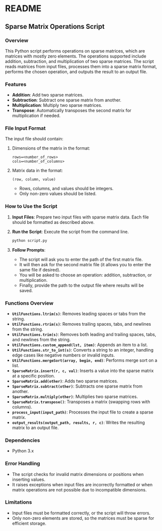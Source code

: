 # README

## Sparse Matrix Operations Script

### Overview
This Python script performs operations on sparse matrices, which are matrices with mostly zero elements. The operations supported include addition, subtraction, and multiplication of two sparse matrices. The script reads matrices from input files, processes them into a sparse matrix format, performs the chosen operation, and outputs the result to an output file.

### Features
- **Addition**: Add two sparse matrices.
- **Subtraction**: Subtract one sparse matrix from another.
- **Multiplication**: Multiply two sparse matrices.
- **Transpose**: Automatically transposes the second matrix for multiplication if needed.

### File Input Format
The input file should contain:
1. Dimensions of the matrix in the format:
   ```
   rows=<number_of_rows>
   cols=<number_of_columns>
   ```
2. Matrix data in the format:
   ```
   (row, column, value)
   ```
   - Rows, columns, and values should be integers.
   - Only non-zero values should be listed.

### How to Use the Script

1. **Input Files**: Prepare two input files with sparse matrix data. Each file should be formatted as described above.
2. **Run the Script**: Execute the script from the command line.
   
   ```bash
   python script.py
   ```

3. **Follow Prompts**: 
   - The script will ask you to enter the path of the first matrix file.
   - It will then ask for the second matrix file (it allows you to enter the same file if desired).
   - You will be asked to choose an operation: addition, subtraction, or multiplication.
   - Finally, provide the path to the output file where results will be saved.


### Functions Overview

- **`UtilFunctions.ltrim(s)`**: Removes leading spaces or tabs from the string.
- **`UtilFunctions.rtrim(s)`**: Removes trailing spaces, tabs, and newlines from the string.
- **`UtilFunctions.trim(s)`**: Removes both leading and trailing spaces, tabs, and newlines from the string.
- **`UtilFunctions.custom_append(lst, item)`**: Appends an item to a list.
- **`UtilFunctions.str_to_int(s)`**: Converts a string to an integer, handling edge cases like negative numbers or invalid inputs.
- **`UtilFunctions.mergeSort(array, begin, end)`**: Performs merge sort on a list.
- **`SparseMatrix.insert(r, c, val)`**: Inserts a value into the sparse matrix at a specific position.
- **`SparseMatrix.add(other)`**: Adds two sparse matrices.
- **`SparseMatrix.subtract(other)`**: Subtracts one sparse matrix from another.
- **`SparseMatrix.multiply(other)`**: Multiplies two sparse matrices.
- **`SparseMatrix.transpose()`**: Transposes a matrix (swapping rows with columns).
- **`process_input(input_path)`**: Processes the input file to create a sparse matrix.
- **`output_results(output_path, results, r, c)`**: Writes the resulting matrix to an output file.

### Dependencies
- Python 3.x

### Error Handling
- The script checks for invalid matrix dimensions or positions when inserting values.
- It raises exceptions when input files are incorrectly formatted or when matrix operations are not possible due to incompatible dimensions.

### Limitations
- Input files must be formatted correctly, or the script will throw errors.
- Only non-zero elements are stored, so the matrices must be sparse for efficient storage.
